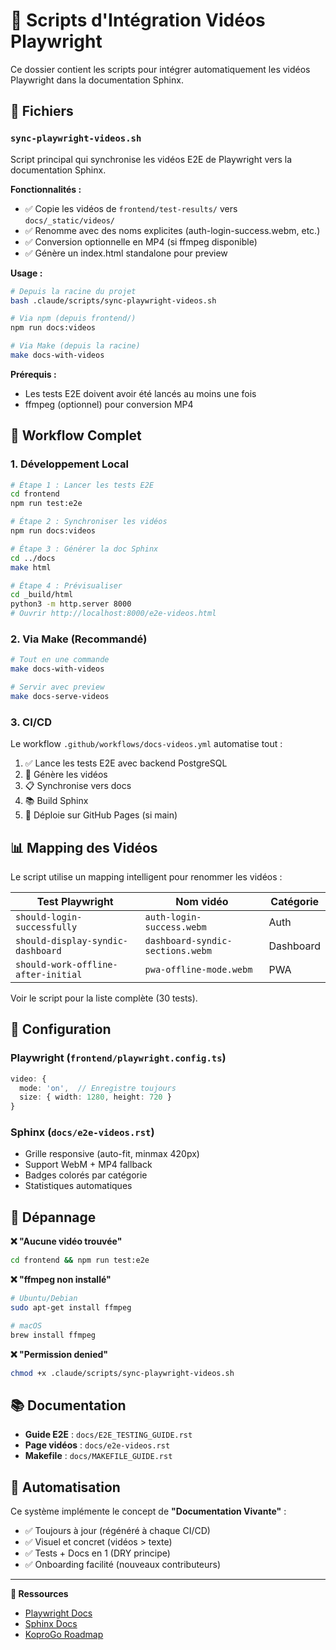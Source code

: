 # 🎥 Scripts d'Intégration Vidéos Playwright

Ce dossier contient les scripts pour intégrer automatiquement les vidéos Playwright dans la documentation Sphinx.

## 📁 Fichiers

### `sync-playwright-videos.sh`

Script principal qui synchronise les vidéos E2E de Playwright vers la documentation Sphinx.

**Fonctionnalités :**
- ✅ Copie les vidéos de `frontend/test-results/` vers `docs/_static/videos/`
- ✅ Renomme avec des noms explicites (auth-login-success.webm, etc.)
- ✅ Conversion optionnelle en MP4 (si ffmpeg disponible)
- ✅ Génère un index.html standalone pour preview

**Usage :**

```bash
# Depuis la racine du projet
bash .claude/scripts/sync-playwright-videos.sh

# Via npm (depuis frontend/)
npm run docs:videos

# Via Make (depuis la racine)
make docs-with-videos
```

**Prérequis :**
- Les tests E2E doivent avoir été lancés au moins une fois
- ffmpeg (optionnel) pour conversion MP4

## 🎯 Workflow Complet

### 1. Développement Local

```bash
# Étape 1 : Lancer les tests E2E
cd frontend
npm run test:e2e

# Étape 2 : Synchroniser les vidéos
npm run docs:videos

# Étape 3 : Générer la doc Sphinx
cd ../docs
make html

# Étape 4 : Prévisualiser
cd _build/html
python3 -m http.server 8000
# Ouvrir http://localhost:8000/e2e-videos.html
```

### 2. Via Make (Recommandé)

```bash
# Tout en une commande
make docs-with-videos

# Servir avec preview
make docs-serve-videos
```

### 3. CI/CD

Le workflow `.github/workflows/docs-videos.yml` automatise tout :
1. ✅ Lance les tests E2E avec backend PostgreSQL
2. 🎥 Génère les vidéos
3. 📋 Synchronise vers docs
4. 📚 Build Sphinx
5. 🚀 Déploie sur GitHub Pages (si main)

## 📊 Mapping des Vidéos

Le script utilise un mapping intelligent pour renommer les vidéos :

| Test Playwright | Nom vidéo | Catégorie |
|----------------|-----------|-----------|
| `should-login-successfully` | `auth-login-success.webm` | Auth |
| `should-display-syndic-dashboard` | `dashboard-syndic-sections.webm` | Dashboard |
| `should-work-offline-after-initial` | `pwa-offline-mode.webm` | PWA |

Voir le script pour la liste complète (30 tests).

## 🔧 Configuration

### Playwright (`frontend/playwright.config.ts`)

```typescript
video: {
  mode: 'on',  // Enregistre toujours
  size: { width: 1280, height: 720 }
}
```

### Sphinx (`docs/e2e-videos.rst`)

- Grille responsive (auto-fit, minmax 420px)
- Support WebM + MP4 fallback
- Badges colorés par catégorie
- Statistiques automatiques

## 🐛 Dépannage

**❌ "Aucune vidéo trouvée"**
```bash
cd frontend && npm run test:e2e
```

**❌ "ffmpeg non installé"**
```bash
# Ubuntu/Debian
sudo apt-get install ffmpeg

# macOS
brew install ffmpeg
```

**❌ "Permission denied"**
```bash
chmod +x .claude/scripts/sync-playwright-videos.sh
```

## 📚 Documentation

- **Guide E2E** : `docs/E2E_TESTING_GUIDE.rst`
- **Page vidéos** : `docs/e2e-videos.rst`
- **Makefile** : `docs/MAKEFILE_GUIDE.rst`

## 🤖 Automatisation

Ce système implémente le concept de **"Documentation Vivante"** :

- ✅ Toujours à jour (régénéré à chaque CI/CD)
- ✅ Visuel et concret (vidéos > texte)
- ✅ Tests + Docs en 1 (DRY principe)
- ✅ Onboarding facilité (nouveaux contributeurs)

---

**🔗 Ressources**
- [Playwright Docs](https://playwright.dev)
- [Sphinx Docs](https://www.sphinx-doc.org)
- [KoproGo Roadmap](../docs/ROADMAP.md)
